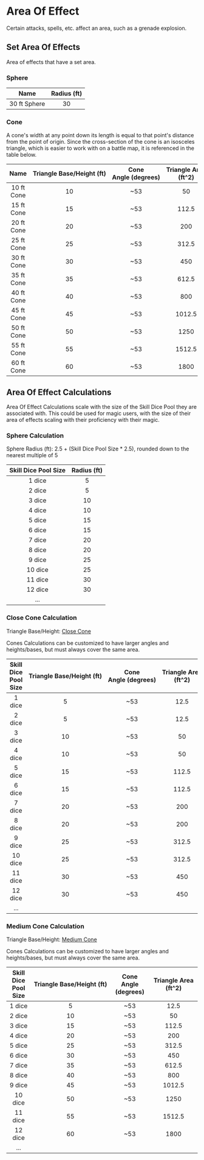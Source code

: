 # Area Of Effect

Certain attacks, spells, etc. affect an area, such as a grenade explosion.

## Set Area Of Effects

Area of effects that have a set area.

### Sphere

|     Name     | Radius (ft) |
| :----------: | :---------: |
| 30 ft Sphere |     30      |

### Cone

A cone's width at any point down its length is equal to that point's distance from the point of origin. Since the cross-section of the cone is an isosceles triangle, which is easier to work with on a battle map, it is referenced in the table below.

|    Name    | Triangle Base/Height (ft) | Cone Angle (degrees) | Triangle Area (ft^2) |
| :--------: | :-----------------------: | :------------------: | :------------------: |
| 10 ft Cone |            10             |         ~53          |          50          |
| 15 ft Cone |            15             |         ~53          |        112.5         |
| 20 ft Cone |            20             |         ~53          |         200          |
| 25 ft Cone |            25             |         ~53          |        312.5         |
| 30 ft Cone |            30             |         ~53          |         450          |
| 35 ft Cone |            35             |         ~53          |        612.5         |
| 40 ft Cone |            40             |         ~53          |         800          |
| 45 ft Cone |            45             |         ~53          |        1012.5        |
| 50 ft Cone |            50             |         ~53          |         1250         |
| 55 ft Cone |            55             |         ~53          |        1512.5        |
| 60 ft Cone |            60             |         ~53          |         1800         |

## Area Of Effect Calculations

Area Of Effect Calculations scale with the size of the Skill Dice Pool they are associated with. This could be used for magic users, with the size of their area of effects scaling with their proficiency with their magic.

### Sphere Calculation

Sphere Radius (ft): 2.5 + (Skill Dice Pool Size * 2.5), rounded down to the nearest multiple of 5

| Skill Dice Pool Size | Radius (ft) |
| :------------------: | :---------: |
|        1 dice        |      5      |
|        2 dice        |      5      |
|        3 dice        |     10      |
|        4 dice        |     10      |
|        5 dice        |     15      |
|        6 dice        |     15      |
|        7 dice        |     20      |
|        8 dice        |     20      |
|        9 dice        |     25      |
|       10 dice        |     25      |
|       11 dice        |     30      |
|       12 dice        |     30      |
|         ...          |             |

### Close Cone Calculation

Triangle Base/Height: [Close Cone](./Range.md)

Cones Calculations can be customized to have larger angles and heights/bases, but must always cover the same area.

| Skill Dice Pool Size | Triangle Base/Height (ft) | Cone Angle (degrees) | Triangle Area (ft^2) |
| :------------------: | :-----------------------: | :------------------: | :------------------: |
|        1 dice        |             5             |         ~53          |         12.5         |
|        2 dice        |             5             |         ~53          |         12.5         |
|        3 dice        |            10             |         ~53          |          50          |
|        4 dice        |            10             |         ~53          |          50          |
|        5 dice        |            15             |         ~53          |        112.5         |
|        6 dice        |            15             |         ~53          |        112.5         |
|        7 dice        |            20             |         ~53          |         200          |
|        8 dice        |            20             |         ~53          |         200          |
|        9 dice        |            25             |         ~53          |        312.5         |
|       10 dice        |            25             |         ~53          |        312.5         |
|       11 dice        |            30             |         ~53          |         450          |
|       12 dice        |            30             |         ~53          |         450          |
|         ...          |                           |                      |                      |

### Medium Cone Calculation

Triangle Base/Height: [Medium Cone](./Range.md)

Cones Calculations can be customized to have larger angles and heights/bases, but must always cover the same area.

| Skill Dice Pool Size | Triangle Base/Height (ft) | Cone Angle (degrees) | Triangle Area (ft^2) |
| :------------------: | :-----------------------: | :------------------: | :------------------: |
|        1 dice        |             5             |         ~53          |         12.5         |
|        2 dice        |            10             |         ~53          |          50          |
|        3 dice        |            15             |         ~53          |        112.5         |
|        4 dice        |            20             |         ~53          |         200          |
|        5 dice        |            25             |         ~53          |        312.5         |
|        6 dice        |            30             |         ~53          |         450          |
|        7 dice        |            35             |         ~53          |        612.5         |
|        8 dice        |            40             |         ~53          |         800          |
|        9 dice        |            45             |         ~53          |        1012.5        |
|       10 dice        |            50             |         ~53          |         1250         |
|       11 dice        |            55             |         ~53          |        1512.5        |
|       12 dice        |            60             |         ~53          |         1800         |
|         ...          |                           |                      |                      |
